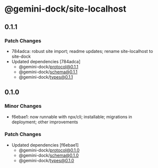 # @gemini-dock/site-localhost

## 0.1.1

### Patch Changes

- 784adca: robust site import; readme updates; rename site-localhost to site-dock
- Updated dependencies [784adca]
  - @gemini-dock/protocol@0.1.1
  - @gemini-dock/schema@0.1.1
  - @gemini-dock/types@0.1.1

## 0.1.0

### Minor Changes

- f6ebae1: now runnable with npx/cli; installable; migrations in deployment; other improvements

### Patch Changes

- Updated dependencies [f6ebae1]
  - @gemini-dock/protocol@0.1.0
  - @gemini-dock/schema@0.1.0
  - @gemini-dock/types@0.1.0
